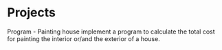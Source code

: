 # Projects
Program - Painting house
implement a program to calculate the total cost for painting the interior or/and the exterior of a house. 
